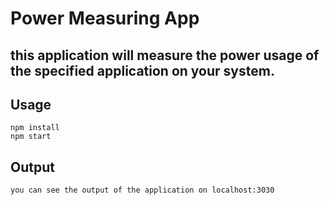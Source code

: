 # Power Measuring App

## this application will measure the power usage of the specified application on your system.

## Usage

    npm install
    npm start

## Output

    you can see the output of the application on localhost:3030
